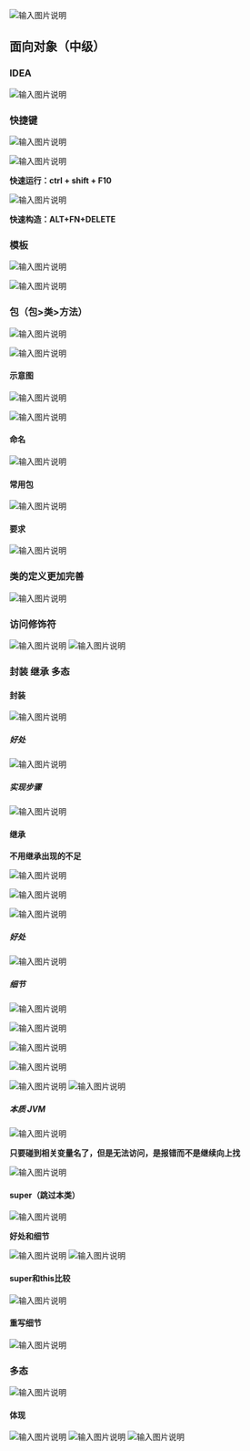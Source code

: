 ![输入图片说明](/imgs/2024-07-12/rl95OgdaeALatiAt.png)

## 面向对象（中级）

### IDEA
![输入图片说明](/imgs/2024-07-12/47tJBowFTyNXO9cp.png)

### 快捷键
![输入图片说明](/imgs/2024-07-12/Uy3omsXpr9Fk9J4K.png)

![输入图片说明](/imgs/2024-07-12/rKploEJYa0tNUTV9.png)

**快速运行：ctrl + shift + F10**

![输入图片说明](/imgs/2024-07-12/8zTT3sNiC7MkZiLc.png)

**快速构造：ALT+FN+DELETE**

### 模板

![输入图片说明](/imgs/2024-07-12/N9CDWA575i066asq.png)

![输入图片说明](/imgs/2024-07-12/LOGMk2vj4yQbLTlb.png)

### 包（包>类>方法）

![输入图片说明](/imgs/2024-07-12/eC4nRpw6FEgmSD71.png)

![输入图片说明](/imgs/2024-07-12/wwmW6WDLHbeKQ6IP.png)

#### 示意图
![输入图片说明](/imgs/2024-07-12/VnpxYjag2B3LGs9R.png)

![输入图片说明](/imgs/2024-07-12/XUwGhdFXzNEG4jBX.png)

#### 命名
![输入图片说明](/imgs/2024-07-12/e1XpDIaJgCn2v6ku.png)

#### 常用包
![输入图片说明](/imgs/2024-07-12/7vBdPXXhAdYQPU68.png)
#### 要求

![输入图片说明](/imgs/2024-07-12/Hm7whZo7L3f1H4as.png)

### 类的定义更加完善
![输入图片说明](/imgs/2024-07-12/AEfjiqRW1Ko5YaXg.png)

### 访问修饰符
![输入图片说明](/imgs/2024-07-12/zCoQbvdRGAx3PYV3.png)
![输入图片说明](/imgs/2024-07-12/HV3D2obuS8NUQWvk.png)

### 封装 继承 多态
#### 封装
![输入图片说明](/imgs/2024-07-12/tQfqSkza28wouzYw.png)

##### 好处

![输入图片说明](/imgs/2024-07-12/f8ERAYKvCCpRuQRv.png)

##### 实现步骤

![输入图片说明](/imgs/2024-07-12/Amu924wipurDZmGj.png)


#### 继承
**不用继承出现的不足**

![输入图片说明](/imgs/2024-07-12/1pwRU8QCH8uJCEoJ.png)

![输入图片说明](/imgs/2024-07-12/HH7oZulroXRQ3zGB.png)

![输入图片说明](/imgs/2024-07-12/MRTvZRkdO2muJOJ8.png)

##### 好处
![输入图片说明](/imgs/2024-07-12/QLJ1IqLQGje9xTGE.png)

##### 细节
![输入图片说明](/imgs/2024-07-12/KH0fWNrK9W2wvaJi.png)

![输入图片说明](/imgs/2024-07-12/PhH8F3oyUdJqafAw.png)

![输入图片说明](/imgs/2024-07-12/URpKoUQu65S4JqOX.png)

![输入图片说明](/imgs/2024-07-12/zY4UQWF4qbTt6RGB.png)

![输入图片说明](/imgs/2024-07-12/M3VQPIMFJZIPDSHs.png)
![输入图片说明](/imgs/2024-07-12/tzQnhH6NmusJTRMG.png)

##### 本质 JVM
![输入图片说明](/imgs/2024-07-12/DWaQ52GD5RP4JSpo.png)

**只要碰到相关变量名了，但是无法访问，是报错而不是继续向上找**

![输入图片说明](/imgs/2024-07-12/74TiWlyVDFggxoQO.png)

#### super（跳过本类）

![输入图片说明](/imgs/2024-07-12/YChrzDlTLR9qxBaJ.png)

**好处和细节**

![输入图片说明](/imgs/2024-07-12/8IhLKZ3N24L4QrEx.png)
![输入图片说明](/imgs/2024-07-12/VM8GRDujz0ahtafA.png)

#### super和this比较
![输入图片说明](/imgs/2024-07-12/vIgWzGoIdPNRnVwO.png)

#### 重写细节
![输入图片说明](/imgs/2024-07-12/rXnix5JDxEDr1eJW.png)

### 多态
![输入图片说明](/imgs/2024-07-12/47qIEFoPSfX4JXLA.png)

#### 体现

![输入图片说明](/imgs/2024-07-12/QEaw744Y5Yd1BSU1.png)
![输入图片说明](/imgs/2024-07-12/c5opO1AhBDCXBaGX.png)
![输入图片说明](/imgs/2024-07-12/IIBwOuE4j58CfTDZ.png)






<!--stackedit_data:
eyJoaXN0b3J5IjpbMTc1NDU4MzEzOCwtMzE2NjYyNjM5LDM0Mz
Q2ODkwOSwyMzk5MTQ4OCwtNDU4OTMwMjYsMTA0NjQyODcxMiwx
MjExNTgzNjI1LDEyNzU1NjgyNzQsLTIwNDU2MzI5OTYsLTE3Mz
M4NTY4NTQsNjIzMjMxNjY3LDE3NjY2OTEwMDcsLTUwNjMwMjY2
MiwxODU3MTc1MjczLC0xNTkzNzA1MTEyLC0xOTYzMjQxMjQ2LD
E4NDMyOTYxMzYsMTcyOTAzMTU2NiwtNDE4MDYzMjY5LC0xNDA0
OTUyMzkxXX0=
-->